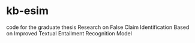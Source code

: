 # kb-esim
code for the graduate thesis Research on False Claim Identification Based on Improved Textual Entailment Recognition Model 
